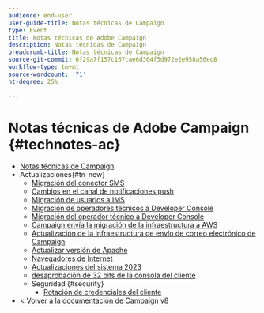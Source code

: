 ```yaml
---
audience: end-user
user-guide-title: Notas técnicas de Campaign
type: Event
title: Notas técnicas de Adobe Campaign
description: Notas técnicas de Campaign
breadcrumb-title: Notas técnicas de Campaign
source-git-commit: 6f29a7f157c167cae6d304f5d972e2e958a56ec8
workflow-type: tm+mt
source-wordcount: '71'
ht-degree: 25%

---
```



# Notas técnicas de Adobe Campaign {#technotes-ac}

+ [Notas técnicas de Campaign](technotes-home.md)
+ Actualizaciones{#tn-new}
   + [Migración del conector SMS](upgrades/sms-migration.md)
   + [Cambios en el canal de notificaciones push](upgrades/push-technote.md)
   + [Migración de usuarios a IMS](upgrades/migrate-users-to-ims.md)
   + [Migración de operadores técnicos a Developer Console](upgrades/ims-migration.md)
   + [Migración del operador técnico a Developer Console](upgrades/ims-migration-old.md)
   + [Campaign envía la migración de la infraestructura a AWS](upgrades/migrate-to-aws.md)
   + [Actualización de la infraestructura de envío de correo electrónico de Campaign](upgrades/upgrade-to-aws.md)
   + [Actualizar versión de Apache](upgrades/apache.md)
   + [Navegadores de Internet](upgrades/browsers.md)
   + [Actualizaciones del sistema 2023](upgrades/tech-stack-upgrade.md)
   + [desaprobación de 32 bits de la consola del cliente](upgrades/console.md)
   + Seguridad {#security}
      + [Rotación de credenciales del cliente](security/credential-rotation-guide.md)
+ [&lt; Volver a la documentación de Campaign v8](https://experienceleague.adobe.com/es/docs/campaign/campaign-v8/campaign-home)
